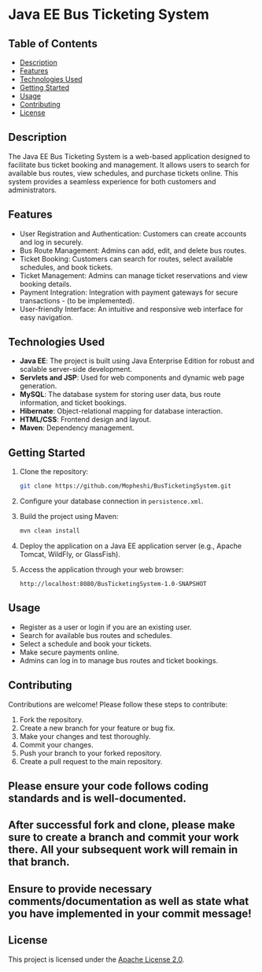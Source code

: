 # Java EE Bus Ticketing System

## Table of Contents

- [Description](#description)
- [Features](#features)
- [Technologies Used](#technologies-used)
- [Getting Started](#getting-started)
- [Usage](#usage)
- [Contributing](#contributing)
- [License](#license)

## Description

The Java EE Bus Ticketing System is a web-based application designed to facilitate bus ticket booking and management. It
allows users to search for available bus routes, view schedules, and purchase tickets online. This system provides a
seamless experience for both customers and administrators.

## Features

- User Registration and Authentication: Customers can create accounts and log in securely.
- Bus Route Management: Admins can add, edit, and delete bus routes.
- Ticket Booking: Customers can search for routes, select available schedules, and book tickets.
- Ticket Management: Admins can manage ticket reservations and view booking details.
- Payment Integration: Integration with payment gateways for secure transactions - (to be implemented).
- User-friendly Interface: An intuitive and responsive web interface for easy navigation.

## Technologies Used

- **Java EE**: The project is built using Java Enterprise Edition for robust and scalable server-side development.
- **Servlets and JSP**: Used for web components and dynamic web page generation.
- **MySQL**: The database system for storing user data, bus route information, and ticket bookings.
- **Hibernate**: Object-relational mapping for database interaction.
- **HTML/CSS**: Frontend design and layout.
- **Maven**: Dependency management.

## Getting Started

1. Clone the repository:

   ```bash
   git clone https://github.com/Mopheshi/BusTicketingSystem.git
   ```

2. Configure your database connection in `persistence.xml`.

3. Build the project using Maven:

   ```bash
   mvn clean install
   ```

4. Deploy the application on a Java EE application server (e.g., Apache Tomcat, WildFly, or GlassFish).

5. Access the application through your web browser:

   ```
   http://localhost:8080/BusTicketingSystem-1.0-SNAPSHOT
   ```

## Usage

- Register as a user or login if you are an existing user.
- Search for available bus routes and schedules.
- Select a schedule and book your tickets.
- Make secure payments online.
- Admins can log in to manage bus routes and ticket bookings.

## Contributing

Contributions are welcome! Please follow these steps to contribute:

1. Fork the repository.
2. Create a new branch for your feature or bug fix.
3. Make your changes and test thoroughly.
4. Commit your changes.
5. Push your branch to your forked repository.
6. Create a pull request to the main repository.


## Please ensure your code follows coding standards and is well-documented.

## After successful fork and clone, please make sure to create a branch and commit your work there. All your subsequent work will remain in that branch.

## Ensure to provide necessary comments/documentation as well as state what you have implemented in your commit message!

## License

This project is licensed under the [Apache License 2.0](LICENSE).
